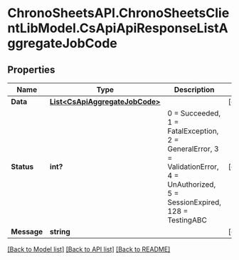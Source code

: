 # ChronoSheetsAPI.ChronoSheetsClientLibModel.CsApiApiResponseListAggregateJobCode
## Properties

Name | Type | Description | Notes
------------ | ------------- | ------------- | -------------
**Data** | [**List&lt;CsApiAggregateJobCode&gt;**](CsApiAggregateJobCode.md) |  | [optional] 
**Status** | **int?** | 0 &#x3D; Succeeded, 1 &#x3D; FatalException, 2 &#x3D; GeneralError, 3 &#x3D; ValidationError, 4 &#x3D; UnAuthorized, 5 &#x3D; SessionExpired, 128 &#x3D; TestingABC | [optional] 
**Message** | **string** |  | [optional] 

[[Back to Model list]](../README.md#documentation-for-models) [[Back to API list]](../README.md#documentation-for-api-endpoints) [[Back to README]](../README.md)

